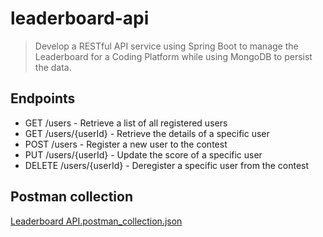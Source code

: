 # leaderboard-api

> Develop a RESTful API service using Spring Boot to manage the Leaderboard for a Coding Platform while using MongoDB to persist the data.

## Endpoints

- GET /users - Retrieve a list of all registered users
- GET /users/{userId} - Retrieve the details of a specific user
- POST /users - Register a new user to the contest
- PUT /users/{userId} - Update the score of a specific user
- DELETE /users/{userId} - Deregister a specific user from the contest

## Postman collection

[Leaderboard API.postman_collection.json](https://github.com/user-attachments/files/18002597/Leaderboard.API.postman_collection.json)
